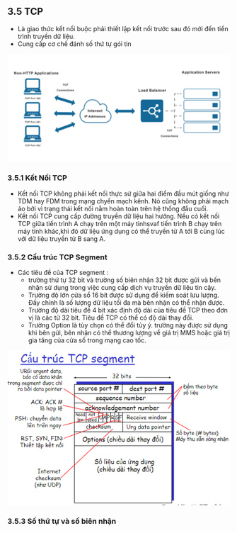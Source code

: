 ## 3.5 TCP 
- Là giao thức kết nối buộc phải thiết lập kết nối trước sau đó mới đến tiến trình truyền dữ liệu.
- Cung cấp cơ chế đánh số thứ tự gói tin
<img src = "../../jmg/TCP.PNG">

### 3.5.1 Kết Nối TCP
- Kết nối TCP không phải kết nối thực sử giữa hai điểm đầu mút giống như TDM hay FDM trong mạng chyển mạch kênh. Nó cũng không phải mạch ảo bởi vì trạng thái kết nối nằm hoàn toàn trên hệ thống đầu cuối.
- Kết nối TCP cung cấp đường truyền dữ liệu hai hướng. Nếu có kết nối TCP giữa tiến trình A chạy trên một máy tinhsvaf tiến trình B chạy trên máy tính khác,khi đó dữ liệu ứng dụng có thể truyền từ A tới B cùng lúc với dữ liệu truyền từ B sang A.
### 3.5.2 Cấu trúc TCP Segment 
- Các tiêu đề của TCP segment :
    + trường thứ tự 32 bit và trường số biên nhận 32 bit được gửi và bến nhận sử dụng trong việc cung cấp dịch vụ truyền dữ liệu tin cậy.
    + Trường độ lớn cửa sổ 16 bit được sử dụng để kiếm soát lưu lượng. Đấy chính là số lượng dữ liệu tối đa mà bên nhận có thể nhận được.
    + Trường độ dài tiêu đề 4 bit xác định độ dài của tiêu đề TCP theo đơn vị là các từ 32 bit. Tiêu đề TCP có thể có độ dài thay đổi.
    + Trường Option là tùy chọn có thể đổi tùy ý. trường này được sử dụng khi bên gửi, bên nhận có thể thương lượng về giá trị MMS hoặc giá trị gia tăng của cửa sổ trong mạng cao tốc.
<img src = "../../jmg/cautruc.PNG">

### 3.5.3 Số thứ tự và số biên nhận
